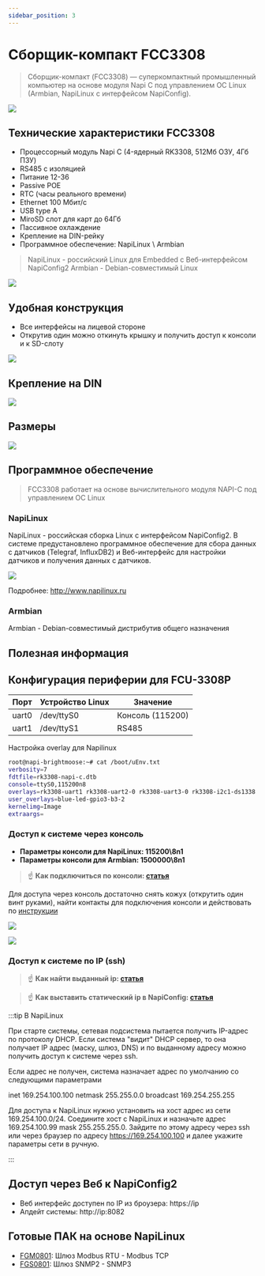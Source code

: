```yaml
---
sidebar_position: 3
---
```


# Сборщик-компакт FCC3308

>Сборщик-компакт (FCC3308) — суперкомпактный промышленный компьютер на основе модуля Napi C под управлением ОС Linux (Armbian, NapiLinux c интерфейсом NapiConfig).

![](img/FCC3308-3-pcs.jpg)

## Технические характеристики FCC3308

- Процессорный модуль Napi C (4-ядерный RK3308, 512Мб ОЗУ, 4Гб ПЗУ)
- RS485 c изоляцией
- Питание 12-36
- Passive POE
- RTC (часы реального времени)
- Ethernet 100 Мбит/с
- USB type A
- MiroSD слот для карт до 64Гб
- Пассивное охлаждение
- Крепление на DIN-рейку
- Программное обеспечение: NapiLinux \ Armbian

> NapiLinux - российский Linux для Embedded c Веб-интерфейсом NapiConfig2
> Armbian - Debian-совместимый Linux

![](img/FCC3308-mainboard.jpg)

## Удобная конструкция

- Все интерфейсы на лицевой стороне
- Открутив один можно откинуть крышку и получить доступ к консоли и к SD-слоту

![](img/FCC3308-black2.jpg)

## Крепление на DIN

![](img/FCC3308-din.jpg)

## Размеры

![](img/FCC3308-dimentions.jpg)

## Программное обеспечение

>FCC3308 работает на основе вычислительного модуля NAPI-C под управлением ОС Linux

### NapiLinux

NapiLinux - российская сборка Linux с интерфейсом NapiConfig2. В системе предустановлено программное обеспечение для сбора данных с датчиков (Telegraf, InfluxDB2) и Веб-интерфейс для настройки датчиков и получения данных с датчиков.

![](img/napilinux.jpg)

Подробнее: http://www.napilinux.ru

### Armbian

Armbian - Debian-совместимый дистрибутив общего назначения

## Полезная информация

## Конфигурация периферии для FCU-3308P


| Порт | Устройство Linux |Значение|
--------|--------|--------|
|uart0    | /dev/ttyS0 | Консоль (115200) |
|uart1    | /dev/ttyS1 |RS485 |

Настройка overlay для Napilinux

```bash
root@napi-brightmoose:~# cat /boot/uEnv.txt
verbosity=7
fdtfile=rk3308-napi-c.dtb
console=ttyS0,115200n8
overlays=rk3308-uart1 rk3308-uart2-0 rk3308-uart3-0 rk3308-i2c1-ds1338 rk3308-i2c3-m0 rk3308-usb20-host
user_overlays=blue-led-gpio3-b3-2
kernelimg=Image
extraargs=

```

### Доступ к системе через консоль

- **Параметры консоли для NapiLinux: 115200\8n1**
- **Параметры консоли для Armbian: 1500000\8n1**

>:point_up: **Как подключиться по консоли: [статья](/software/console/)**

Для доступа через консоль достаточно снять кожух (открутить один винт руками), найти контакты для подключения консоли и действовать по [инструкции](/software/console/)

![](img/FCC3308-console-1.jpg)

![](img/FCC3308-console.jpg)


### Доступ к системе по IP (ssh)

>:point_up: **Как найти выданный ip: [статья](/software/notes/findip/)**

>:point_up: **Как выставить статический ip в NapiConfig: [статья](/software/notes/staticip/)**

:::tip В NapiLinux

При старте системы, сетевая подсистема пытается получить IP-адрес по протоколу DHCP. Если система "видит" DHCP сервер, то она получает IP адрес (маску, шлюз, DNS) и по выданному адресу можно получить доступ к системе через ssh.

Если адрес не получен, система назначает адрес по умолчанию со следующими параметрами

inet 169.254.100.100 netmask 255.255.0.0 broadcast 169.254.255.255

Для доступа к NapiLinux нужно установить на хост адрес из сети 169.254.100.0/24. Соедините хост с NapiLinux и назначьте адрес 169.254.100.99 mask 255.255.255.0. Зайдите по этому адресу через ssh или через браузер по адресу https://169.254.100.100 и далее укажите параметры сети в ручную.

:::

## Доступ через Веб к NapiConfig2

- Веб интерфейс доступен по IP из броузера: https://ip
- Апдейт системы: http://ip:8082


## Готовые ПАК на основе NapiLinux

- [FGM0801](/docs/special/frontgate-m/): Шлюз Modbus RTU - Modbus TCP
- [FGS0801](/docs/special/frontgate-s/): Шлюз SNMP2 - SNMP3
